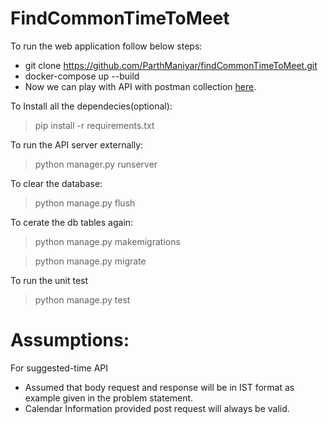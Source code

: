 # FindCommonTimeToMeet
To run the web application follow below steps:
* git clone https://github.com/ParthManiyar/findCommonTimeToMeet.git
* docker-compose up --build
* Now we can play with API with postman collection [here](https://www.getpostman.com/collections/27bf85ab792836876e44 "Title").

To Install all the dependecies(optional):
> pip install -r requirements.txt

To run the API server externally:
> python manager.py runserver

To clear the database:
> python manage.py flush

To cerate the db tables again:
> python manage.py makemigrations

> python manage.py migrate

To run the unit test
> python manage.py test

# Assumptions:
For suggested-time API
* Assumed that body request and response will be in IST format as example given in the problem statement.
* Calendar Information provided post request will always be valid. 

  
